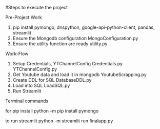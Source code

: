 #Steps to execute the project

Pre-Project Work
1. pip install
    pymongo, dnspython, google-api-python-client, pandas, streamlit
2. Ensure the Mongodb configuration
    MongoConfiguration.py 
3. Ensure the utility function are ready
    utility.py


Work-Flow
1. Setup Credentials, YTChannelConfig
    Credentials.py
    YTChannelConfig.py
2. Get Youtube data and load it in mongodb
    YoutubeScrapping.py
3. Create DDL for SQL
    DatabaseDDL.py
4. Load into SQL
    LoadSQL.py
5. Run Streamlit


Terminal commands

for pip install
    python -m pip install pymongo

to run streamlit
    python -m streamlit run finalapp.py










